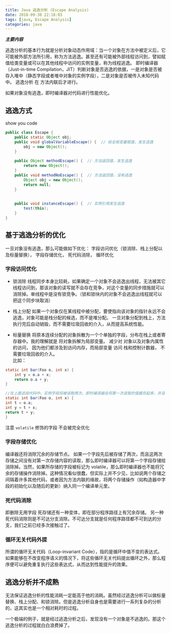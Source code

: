 ```yaml
---
title: Java 逃逸分析 (Escape Analysis)
date: 2018-09-30 22:18:03
tags: [java, Escape Analysis]
categories: java
---
```


___主要内容___

逃逸分析的基本行为就是分析对象动态作用域：当一个对象在方法中被定义后，它可能被外部方法所引用，称为方法逃逸。甚至还有可能被外部线程访问到，譬如赋值给类变量或可以在其他线程中访问的实例变量，称为线程逃逸。
即时编译器（Just-in-time Compilation，JIT）判断对象是否逃逸的依据，一是对象是否被存入堆中（静态字段或者堆中对象的实例字段），二是对象是否被传入未知代码中。
逃逸分析 在 方法内联后才进行。

如果对象没有逃逸，即时编译器对代码进行性能优化。

<!-- more -->

## 逃逸方式
show you code
```java
public class Escape {
    public static Object obj;
    public void globalVariableEscape() {  // 给全局变量赋值，发生逃逸
        obj = new Object();
    }
    
    public Object methodEscape() {  // 方法返回值，发生逃逸
        return new Object();
    }
    public void methodNoEscape() {  // 方法返回值，没有逃逸
        Object obj = new Object();
        return null;
    }
    
    
    public void instanceEscape() {  // 实例引用发生逃逸
        test(this); 
    }
}

```

## 基于逃逸分析的优化
一旦对象没有逃逸，那么可能做如下优化： 字段访问优化（锁消除、栈上分配以及标量替换）， 字段存储优化， 死代码消除， 循环优化

### 字段访问优化
+ 锁消除
线程同步本身比较耗，如果确定一个对象不会逃逸出线程，无法被其它线程访问到，那该对象的读写就不会存在竞争，对这个变量的同步措施就可以消除掉。单线程中是没有锁竞争。（锁和锁块内的对象不会逃逸出线程就可以把这个同步块取消）

+ 栈上分配
如果一个对象仅在某线程中被分配，要使指向该对象的指针永远不会逃逸，对象可能是栈分配的候选，而不是堆分配。
一旦对象分配到栈上，方法执行完后自动销毁，而不需要垃圾回收的介入，从而提高系统性能。

+ 标量替换
将原本连续分配的对象拆散为一个个单独的字段，分布在栈上或者寄存器中。我的理解就是 将对象拆解为局部变量。
减少对 对象以及对象内属性 的访问，  因为他们都涉及到访问内存，而局部变量 访问 栈和控制计数器， 不需要垃圾回收的介入。<br>
比如：
```java
static int bar(Foo o, int x) {
    int y = o.a + x;
    return o.a + y;
}

//在上面这段代码中，实例字段将被读取两次。即时编译器会将第一次读取的值缓存起来，并且替换第二次字段读取操作，以节省一次内存访问。
static int bar(Foo o, int x) {
int t = o.a; 
int y = t + x;
return t + y;
}

```
注意 `volatile` 修饰的字段 不会被完全优化

### 字段存储优化
编译器还将消除冗余的存储节点。
如果一个字段先后被存储了两次，而且这两次存储之间没有对第一次存储内容的读取，那么即时编译器可以将第一个字段存储给消除掉。当然，如果所存储的字段被标记为 volatile，那么即时编译器也不能将冗余的存储操作消除掉。这种情况看似很蠢，但实际上并不少见，比如说两个存储之间隔着许多其他代码，或者因为方法内联的缘故，将两个存储操作（如构造器中字段的初始化以及随后的更新）纳入同一个编译单元里。

### 死代码消除
即删除无用字段
死存储还有一种变体，即在部分程序路径上有冗余存储。
另一种死代码消除则是不可达分支消除。不可达分支就是任何程序路径都不可到达的分支，我们之前已经多次接触过了。

### 循环无关代码外提
所谓的循环无关代码（Loop-invariant Code），指的是循环中值不变的表达式。如果能够在不改变程序语义的情况下，将这些循环无关代码提出循环之外，那么程序便可以避免重复执行这些表达式，从而达到性能提升的效果。


## 逃逸分析并不成熟
无法保证逃逸分析的性能消耗一定能高于他的消耗。虽然经过逃逸分析可以做标量替换、栈上分配、和锁消除。但是逃逸分析自身也是需要进行一系列复杂的分析的，这其实也是一个相对耗时的过程。

一个极端的例子，就是经过逃逸分析之后，发现没有一个对象是不逃逸的。那这个逃逸分析的过程就白白浪费掉了。
